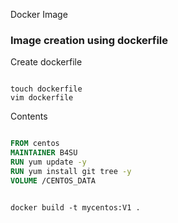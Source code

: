 Docker Image
### Image creation using dockerfile

Create dockerfile

```shell

touch dockerfile
vim dockerfile

```

Contents

```dockerfile

FROM centos
MAINTAINER B4SU
RUN yum update -y
RUN yum install git tree -y
VOLUME /CENTOS_DATA

```

```shell

docker build -t mycentos:V1 .

```
